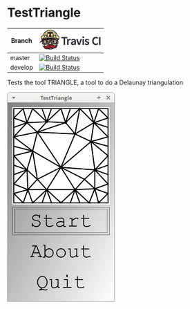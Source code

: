 # TestTriangle

Branch|[![Travis CI logo](TravisCI.png)](https://travis-ci.org)
---|---
master|[![Build Status](https://travis-ci.org/richelbilderbeek/TestTriangle.svg?branch=master)](https://travis-ci.org/richelbilderbeek/TestTriangle)
develop|[![Build Status](https://travis-ci.org/richelbilderbeek/TestTriangle.svg?branch=develop)](https://travis-ci.org/richelbilderbeek/)

Tests the tool TRIANGLE, a tool to do a Delaunay triangulation

![Menu](Screenshots/Menu.png)